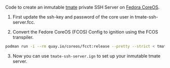 Code to create an inmutable [tmate](https://tmate.io/) private SSH Server on [Fedora CoreOS](https://docs.fedoraproject.org/en-US/fedora-coreos/).

1. First update the ssh-key and password of the core user in tmate-ssh-server.fcc.

2. Convert the Fedore CoreOS (FCOS) Config to ignition using the FCOS transpiler.
```bash
podman run -i --rm quay.io/coreos/fcct:release --pretty --strict < tmate-ssh-server.fcc > tmate-ssh-server.ign
```
3. Now you can use `tmate-ssh-server.ign` to set up your inmutable tmate server.